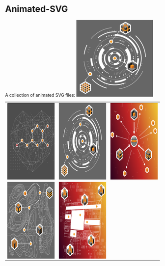 # Animated-SVG
A collection of animated SVG files:
<img src="./branding.svg" width="250" height="250" />

<table>
  <tr>
    <td><img src="./cuore.svg" width="250" height="250" /></td>
    <td><img src="./branding.svg" width="250" height="250" /></td>
    <td><img src="./advertising.svg" width="250" height="250" /></td>
  </tr>
  <tr>
    <td><img src="./customer-journey.svg" width="250" height="250" /></td>
    <td><img src="./digital-marketing.svg" width="250" height="250" /></td>
    <td></td>
  </tr>
</table>
